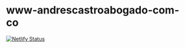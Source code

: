 # www-andrescastroabogado-com-co 
[![Netlify Status](https://api.netlify.com/api/v1/badges/8d0c7214-58f4-4829-9d79-a03a204e1aae/deploy-status)](https://app.netlify.com/sites/www-andrescastroabogado-com-co/deploys)
